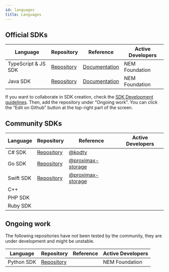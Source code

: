 ```yaml
---
id: languages
title: Languages
---
```


## Official SDKs

**Language** |	**Repository** |	**Reference** |	**Active Developers**
-------------|-----------------|-------------------|----------------------------
TypeScript & JS SDK |	[Repository](https://github.com/nemtech/nem2-sdk-typescript-javascript) |	[Documentation](https://nemtech.github.io/nem2-sdk-typescript-javascript/) |	NEM Foundation
Java SDK |	[Repository](https://nemtech.github.io/nem2-sdk-java/) |	[Documentation](https://nemtech.github.io/nem2-sdk-java/) |	NEM Foundation

If you want to collaborate in SDK creation, check the [SDK Development guidelines](./development.md). Then, add the repository under “Ongoing work”. You can click the “Edit on Github” button at the top-right part of the screen.

## Community SDKs

**Language** |	**Repository** |	**Reference** |	**Active Developers**
-------------|-----------------|------------------|-----------------------------
C# SDK 	| [Repository](https://github.com/nemtech/nem2-sdk-csharp/) 	|  	[@kodty](https://github.com/kodty)
Go SDK |	[Repository](https://github.com/proximax-storage/nem2-sdk-go/) 	 | 	[@proximax-storage](https://github.com/proximax-storage)
Swift SDK |	[Repository](https://github.com/proximax-storage/nem2-sdk-swift/) 	|  	[@proximax-storage](https://github.com/proximax-storage)
C++ 	  | ||	  	 
PHP SDK 	|||  	  	 
Ruby SDK 	||| 

## Ongoing work

The following repositories have not been tested by the community, they are under development and might be unstable.

**Language** |	**Repository** |	**Reference** |	**Active Developers**
-------------|-----------------|------------------|-----------------------------
Python SDK |	[Repository](https://github.com/nemtech/nem2-sdk-python/) |	 | 	NEM Foundation